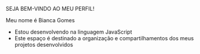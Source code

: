 SEJA BEM-VINDO AO MEU PERFIL!

 Meu nome é Bianca Gomes
 
 - Estou desenvolvendo na linguagem JavaScript
 - Este espaço é destinado a organização e compartilhamentos dos meus projetos desenvolvidos
